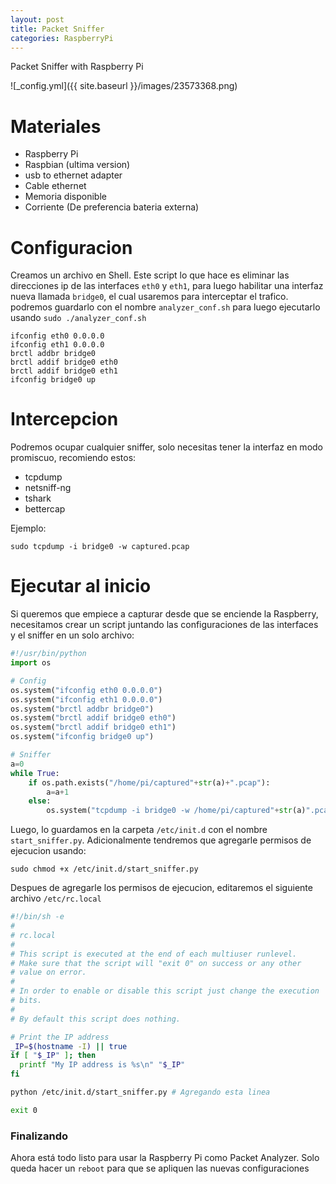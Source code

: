 ```yaml
---
layout: post
title: Packet Sniffer
categories: RaspberryPi
---
```


Packet Sniffer with Raspberry Pi

![_config.yml]({{ site.baseurl }}/images/23573368.png)

# Materiales
* Raspberry Pi
* Raspbian (ultima version)
* usb to ethernet adapter
* Cable ethernet
* Memoria disponible
* Corriente (De preferencia bateria externa)


# Configuracion
Creamos un archivo en Shell. Este script lo que hace es eliminar las direcciones ip de las interfaces `eth0` y `eth1`, para luego habilitar una interfaz nueva llamada `bridge0`, el cual usaremos para interceptar el trafico. podremos guardarlo con el nombre `analyzer_conf.sh` para luego ejecutarlo usando `sudo ./analyzer_conf.sh`

```
ifconfig eth0 0.0.0.0
ifconfig eth1 0.0.0.0
brctl addbr bridge0
brctl addif bridge0 eth0
brctl addif bridge0 eth1
ifconfig bridge0 up
```


# Intercepcion
Podremos ocupar cualquier sniffer, solo necesitas tener la interfaz en modo promiscuo, recomiendo estos:

* tcpdump
* netsniff-ng
* tshark
* bettercap

Ejemplo:

```
sudo tcpdump -i bridge0 -w captured.pcap
```


# Ejecutar al inicio
Si queremos que empiece a capturar desde que se enciende la Raspberry, necesitamos crear un script juntando las configuraciones de las interfaces y el sniffer en un solo archivo:

```python
#!/usr/bin/python
import os

# Config
os.system("ifconfig eth0 0.0.0.0")
os.system("ifconfig eth1 0.0.0.0")
os.system("brctl addbr bridge0")
os.system("brctl addif bridge0 eth0")
os.system("brctl addif bridge0 eth1")
os.system("ifconfig bridge0 up")

# Sniffer
a=0
while True:
	if os.path.exists("/home/pi/captured"+str(a)+".pcap"):
		a=a+1
	else:
		os.system("tcpdump -i bridge0 -w /home/pi/captured"+str(a)".pcap")
```

Luego, lo guardamos en la carpeta `/etc/init.d` con el nombre `start_sniffer.py`. Adicionalmente tendremos que agregarle permisos de ejecucion usando:

```
sudo chmod +x /etc/init.d/start_sniffer.py
```

Despues de agregarle los permisos de ejecucion, editaremos el siguiente archivo `/etc/rc.local`

```bash
#!/bin/sh -e
#
# rc.local
#
# This script is executed at the end of each multiuser runlevel.
# Make sure that the script will "exit 0" on success or any other
# value on error.
#
# In order to enable or disable this script just change the execution
# bits.
#
# By default this script does nothing.

# Print the IP address
_IP=$(hostname -I) || true
if [ "$_IP" ]; then
  printf "My IP address is %s\n" "$_IP"
fi

python /etc/init.d/start_sniffer.py # Agregando esta linea

exit 0
```

### Finalizando
Ahora está todo listo para usar la Raspberry Pi como Packet Analyzer. Solo queda hacer un `reboot` para que se apliquen las nuevas configuraciones
